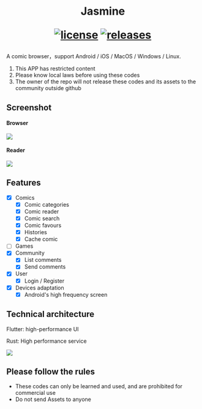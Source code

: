 <div align="center">
  <h1 align="center">
    Jasmine 

[![license](https://img.shields.io/github/license/ComicSparks/jasmine)](https://raw.githubusercontent.com/ComicSparks/jasmine/master/LICENSE)
[![releases](https://img.shields.io/github/v/release/ComicSparks/jasmine)](https://github.com/ComicSparks/jasmine/releases)
  </h1>
</div>

A comic browser，support Android / iOS / MacOS / Windows / Linux.


1. This APP has restricted content
2. Please know local laws before using these codes
3. The owner of the repo will not release these codes and its assets to the community outside github

## Screenshot

#### Browser

![](images/app_screen.png)

#### Reader

![](images/reader_screen.png)

## Features

- [x] Comics
  - [x] Comic categories
  - [x] Comic reader
  - [x] Comic search
  - [x] Comic favours
  - [x] Histories
  - [x] Cache comic
- [ ] Games
- [x] Community
  - [x] List comments
  - [x] Send comments
- [x] User
  - [x] Login / Register
- [x] Devices adaptation
  - [x] Android's high frequency screen

## Technical architecture

Flutter: high-performance UI

Rust: High performance service

![](images/technologies.png)

## Please follow the rules

- These codes can only be learned and used, and are prohibited for commercial use
- Do not send Assets to anyone

